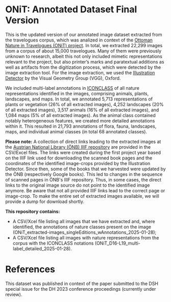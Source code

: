 # ONiT: Annotated Dataset Final Version

This is the updated version of our annotated image dataset extracted from the travelogues corpus, which was analized in context of the [Ottoman Nature in Travelogues (ONiT) project](https://onit.oeaw.ac.at/). In total, we extracted 22,299 images from a corpus of about 15,000 travelogues. Many of them were previously unknown to research, albeit this not only included mimetic representations relevant to the project, but also printer’s marks and paratextual additions as well as artifacts from the digitization process, which were detected by the image extraction tool. For the image extraction, we used the [Illustration Detector](https://gitlab.com/vgg/nls-chapbooks-illustrations/-/tree/master) by the Visual Geometry Group (VGG), Oxford. 

We included multi-label annotations in [ICONCLASS](https://iconclass.org/) of all nature representations identified in the images, comprising animals, plants, landscapes, and maps. In total, we annotated 5,713 representations of plants or vegetation (26% of all extracted images), 4,252 landscapes (20% of all extracted images), 3,517 animals (16% of all extracted images), and 1,084 maps (5% of all extracted images). As the animal class contained notably heterogeneous features, we created more detailed annotations within it. This resulted in 21,793 annotations of flora, fauna, landscapes, maps, and individual animal classes (in total 68 annotated classes).

**Please note:**
A collection of direct links leading to the extracted images at the [Austrian National Library (ÖNB) IIIF repository](http://iiif.onb.ac.at/) are provided in the CSV/Excel files. The links were created during the first project year based on the IIIF link used for downloading the scanned book pages and the coordinates of the identified image-crops provided by the Illustration Detector. Since then, some of the books that we harvested were updated by the ÖNB (respectively Google books). This led to changes in the sequence of scanned pages in ÖNB's IIIF repository. Thus, in some cases, the direct links to the original image source do not point to the identified image anymore. Be aware that not all provided IIIF links lead to the correct page or image-crop. To make the entire set of extracted images available, we will provide a dump for download shortly.

**This repository contains:**
* A CSV/Xcel file listing all images that we have extracted and, where identified, the annotations of nature classes present on the image (ONiT_extracted-images_singleEditions_wAnnotations_2025-01-28);
* A CSV/Xcel file listing all images with nature representations from the corpus with the ICONCLASS notations (ONiT_D16-L19_multi-label_detailed_2025-01-28).

# References
This dataset was published in context of the paper submitted to the DSH special issue for the DH 2023 conference proceedings (currently under review).
